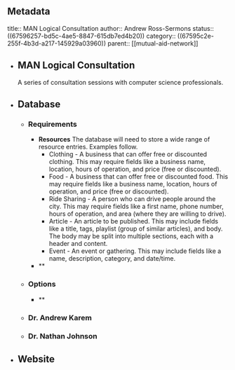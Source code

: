 ## Metadata
title:: MAN Logical Consultation
author:: Andrew Ross-Sermons
status:: ((67596257-bd5c-4ae5-8847-615db7ed4b20)) 
category:: ((67595c2e-255f-4b3d-a217-145929a03960))
parent:: [[mutual-aid-network]]
- ## MAN Logical Consultation
  A series of consultation sessions with computer science professionals.
- ## Database
	- ### Requirements
		- **Resources**
		  The database will need to store a wide range of resource entries. Examples follow.
			- Clothing - A business that can offer free or discounted clothing.
			  This may require fields like a business name, location, hours of operation, and price (free or discounted).
			- Food - A business that can offer free or discounted food.
			  This may require fields like a business name, location, hours of operation, and price (free or discounted).
			- Ride Sharing - A person who can drive people around the city.
			  This may require fields like a first name, phone number, hours of operation, and area (where they are willing to drive).
			- Article - An article to be published.
			  This may include fields like a title, tags, playlist (group of similar articles), and body. The body may be split into multiple sections, each with a header and content.
			- Event - An event or gathering.
			  This may include fields like a name, description, category, and date/time.
		- **
	- ### Options
		- **
	- ### Dr. Andrew Karem
	- ### Dr. Nathan Johnson
- ## Website